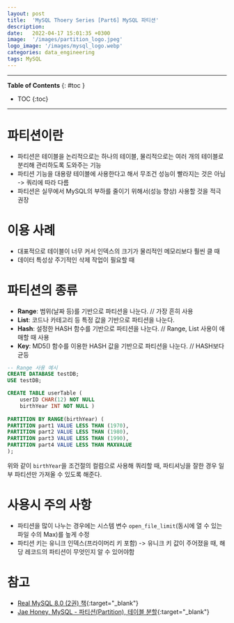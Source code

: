 ```yaml
---
layout: post
title:  'MySQL Thoery Series [Part6] MySQL 파티션'
description: 
date:   2022-04-17 15:01:35 +0300
image:  '/images/partition_logo.jpeg'
logo_image: '/images/mysql_logo.webp'
categories: data_engineering
tags: MySQL
---
```


---
**Table of Contents**
{: #toc }
*  TOC
{:toc}

---

# 파티션이란

- 파티션은 테이블을 논리적으로는 하나의 테이블, 물리적으로는 여러 개의 테이블로 분리해 관리하도록 도와주는 기능
- 파티션 기능을 대용량 테이블에 사용한다고 해서 무조건 성능이 빨라지는 것은 아님 -> 쿼리에 따라 다름
- 파티션은 실무에서 MySQL의 부하를 줄이기 위해서(성능 향상) 사용할 것을 적극 권장

# 이용 사례

- 대표적으로 테이블이 너무 커서 인덱스의 크기가 물리적인 메모리보다 훨씬 클 때
- 데이터 특성상 주기적인 삭제 작업이 필요할 때

# 파티션의 종류

- **Range**: 범위(날짜 등)를 기반으로 파티션을 나눈다. // 가장 흔히 사용
- **List**: 코드나 카테고리 등 특정 값을 기반으로 파티션을 나눈다. 
- **Hash**: 설정한 HASH 함수를 기반으로 파티션을 나눈다. // Range, List 사용이 애매할 때 사용
- **Key**: MD5() 함수를 이용한 HASH 값을 기반으로 파티션을 나눈다. // HASH보다 균등

```sql
-- Range 사용 예시
CREATE DATABASE testDB;
USE testDB;

CREATE TABLE userTable (
    userID CHAR(12) NOT NULL
    birthYear INT NOT NULL )
    
PARTITION BY RANGE(birthYear) (
PARTITION part1 VALUE LESS THAN (1970),
PARTITION part2 VALUE LESS THAN (1980),
PARTITION part3 VALUE LESS THAN (1990),
PARTITION part4 VALUE LESS THAN MAXVALUE
);
```

위와 같이 `birthYear`을 조건절의 컬럼으로 사용해 쿼리할 때, 파티셔닝을 잘한 경우 일부 파티션만 가져올 수 있도록 해준다.  

# 사용시 주의 사항

- 파티션을 많이 나누는 경우에는 시스템 변수 `open_file_limit`(동시에 열 수 있는 파일 수의 Max)를 높게 수정
- 파티션 키는 유니크 인덱스(프라이머리 키 포함) -> 유니크 키 값이 주어졌을 때, 해당 레코드의 파티션이 무엇인지 알 수 있어야함

# 참고
- [Real MySQL 8.0 (2권) 책](http://www.kyobobook.co.kr/product/detailViewKor.laf?mallGb=KOR&ejkGb=KOR&barcode=9791158392727&orderClick=JGJ){:target="_blank"}
- [Jae Honey, MySQL - 파티션(Partition), 테이블 분할](https://jaehoney.tistory.com/62){:target="_blank"}